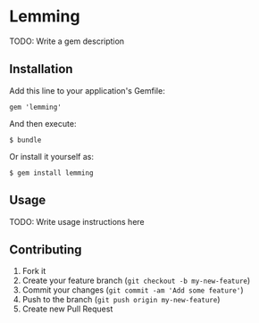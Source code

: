 # Lemming

TODO: Write a gem description

## Installation

Add this line to your application's Gemfile:

    gem 'lemming'

And then execute:

    $ bundle

Or install it yourself as:

    $ gem install lemming

## Usage

TODO: Write usage instructions here

## Contributing

1. Fork it
2. Create your feature branch (`git checkout -b my-new-feature`)
3. Commit your changes (`git commit -am 'Add some feature'`)
4. Push to the branch (`git push origin my-new-feature`)
5. Create new Pull Request
